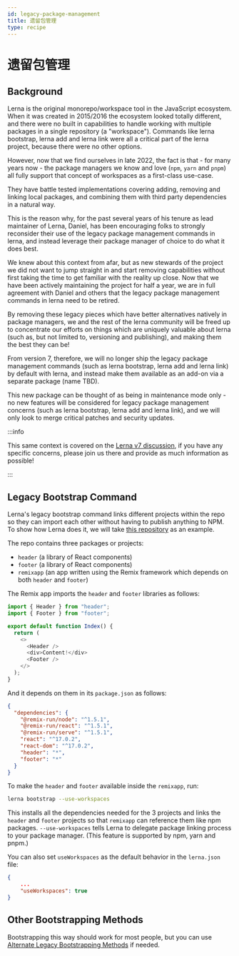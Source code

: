 ```yaml
---
id: legacy-package-management
title: 遗留包管理
type: recipe
---
```


# 遗留包管理

## Background

Lerna is the original monorepo/workspace tool in the JavaScript ecosystem. When it was created in 2015/2016 the ecosystem looked totally different, and there were no built in capabilities to handle working with multiple packages in a single repository (a "workspace"). Commands like lerna bootstrap, lerna add and lerna link were all a critical part of the lerna project, because there were no other options.

However, now that we find ourselves in late 2022, the fact is that - for many years now - the package managers we know and love (`npm`, `yarn` and `pnpm`) all fully support that concept of workspaces as a first-class use-case.

They have battle tested implementations covering adding, removing and linking local packages, and combining them with third party dependencies in a natural way.

This is the reason why, for the past several years of his tenure as lead maintainer of Lerna, Daniel, has been encouraging folks to strongly reconsider their use of the legacy package management commands in lerna, and instead leverage their package manager of choice to do what it does best.

We knew about this context from afar, but as new stewards of the project we did not want to jump straight in and start removing capabilities without first taking the time to get familiar with the reality up close. Now that we have been actively maintaining the project for half a year, we are in full agreement with Daniel and others that the legacy package management commands in lerna need to be retired.

By removing these legacy pieces which have better alternatives natively in package managers, we and the rest of the lerna community will be freed up to concentrate our efforts on things which are uniquely valuable about lerna (such as, but not limited to, versioning and publishing), and making them the best they can be!

From version 7, therefore, we will no longer ship the legacy package management commands (such as lerna bootstrap, lerna add and lerna link) by default with lerna, and instead make them available as an add-on via a separate package (name TBD).

This new package can be thought of as being in maintenance mode only - no new features will be considered for legacy package management concerns (such as lerna bootstrap, lerna add and lerna link), and we will only look to merge critical patches and security updates.

:::info

This same context is covered on the [Lerna v7 discussion](https://github.com/lerna/lerna/discussions/3410), if you have any specific concerns, please join us there and provide as much information as possible!

:::

## Legacy Bootstrap Command

Lerna's legacy bootstrap command links different projects within the repo so they can import each other without having to publish anything to NPM. To show how Lerna does it, we will take [this repository](https://github.com/lerna/getting-started-example) as an example.

The repo contains three packages or projects:

- `header` (a library of React components)
- `footer` (a library of React components)
- `remixapp` (an app written using the Remix framework which depends on both `header` and `footer`)

The Remix app imports the `header` and `footer` libraries as follows:

```typescript jsx title="packages/remixapp/app/routes/index.tsx"
import { Header } from "header";
import { Footer } from "footer";

export default function Index() {
  return (
    <>
      <Header />
      <div>Content!</div>
      <Footer />
    </>
  );
}
```

And it depends on them in its `package.json` as follows:

```json title="packages/remixapp/package.json"
{
  "dependencies": {
    "@remix-run/node": "^1.5.1",
    "@remix-run/react": "^1.5.1",
    "@remix-run/serve": "^1.5.1",
    "react": "^17.0.2",
    "react-dom": "^17.0.2",
    "header": "*",
    "footer": "*"
  }
}
```

To make the `header` and `footer` available inside the `remixapp`, run:

```bash
lerna bootstrap --use-workspaces
```

This installs all the dependencies needed for the 3 projects and links the `header` and `footer` projects so that `remixapp` can reference them like npm packages. `--use-workspaces` tells Lerna to delegate package linking process to your package manager. (This feature is supported by npm, yarn and pnpm.)

You can also set `useWorkspaces` as the default behavior in the `lerna.json` file:

```json title="lerna.json"
{
    ...
    "useWorkspaces": true
}
```

## Other Bootstrapping Methods

Bootstrapping this way should work for most people, but you can use [Alternate Legacy Bootstrapping Methods](../concepts/alternate-bootstrapping-methods) if needed.
